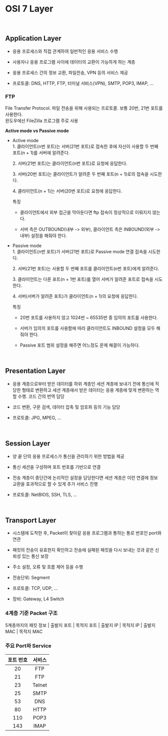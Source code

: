 # OSI 7 Layer

<br/>

## Application Layer
- 응용 프로세스와 직접 관계하여 일반적인 응용 서비스 수행

- 사용자나 응용 프로그램 사이에 데이터의 교환이 가능하게 하는 계층

- 응용 프로세스 간의 정보 교환, 파일전송, VPN 등의 서비스 제공

- 프로토콜: DNS, HTTP, FTP, 터미널 서비스(VPN), SMTP, POP3, IMAP, ...

### FTP
File Transfer Protocol. 파일 전송을 위해 사용되는 프로토콜. 보통 20번, 21번 포트를 사용한다.  
윈도우에선 FileZilla 프로그램 주로 사용

**Active mode vs Passive mode**
- Active mode  
  1\. 클라이언트(n번 포트)는 서버(21번 포트)로 접속한 후에 자신이 사용할 두 번째 포트(n + 1)를 서버에 알려준다.

  2\. 서버(21번 포트)는 클라이언트(n번 포트)로 요청에 응답한다.
  
  3\. 서버(20번 포트)는 클라이언트가 알려준 두 번째 포트(n + 1)로의 접속을 시도한다.
  
  4\. 클라이언트(n + 1)는 서버(20번 포트)로 요청에 응답한다.

  특징
  - 클라이언트에서 외부 접근을 막아둔다면 ftp 접속이 정상적으로 이뤄지지 않는다.
  
  - 서버 측은 OUTBOUND(내부 -> 외부), 클라이언트 측은 INBOUND(외부 -> 내부) 설정을 해줘야 한다.

- Passive mode  
  1\. 클라이언트(n번 포트)가 서버(21번 포트)로 Passive mode 연결 접속을 시도한다.
  
  2\. 서버(21번 포트)는 사용할 두 번째 포트를 클라이언트(n번 포트)에게 알려준다.
  
  3\. 클라이언트는 다른 포트(n + 1번 포트)를 열어 서버가 알려준 포트로 접속을 시도한다.
  
  4\. 서버(서버가 알려준 포트)가 클라이언트(n + 1)의 요청에 응답한다.

  특징
  - 20번 포트를 사용하지 않고 1024번 ~ 65535번 중 임의의 포트를 사용한다.
  
  - 서버가 임의의 포트를 사용함에 따라 클라이언트도 INBOUND 설정을 모두 해줘야 한다.
  
  - Passive 포트 범위 설정을 해주면 어느정도 문제 해결이 가능하다.

<br/>

## Presentation Layer
- 응용 계층으로부터 받은 데이터를 하위 계층인 세션 계층에 보내기 전에 통신에 적당한 형태로 변환하고 세션 계층에서 받은 데이터는 응용 계층에 맞게 변환하는 역할 수행. 코드 간의 번역 담당

- 코드 변환, 구문 검색, 데이터 압축 및 암호화 등의 기능 담당

- 프로토콜: JPG, MPEG, ...

<br/>

## Session Layer
- 양 끝 단의 응용 프로세스가 통신을 관리하기 위한 방법을 제공

- 통신 세션을 구성하며 포트 번호를 기반으로 연결

- 전송 계층이 종단간에 논리적인 설정을 담당한다면 세션 계층은 이런 연결에 정보 교환을 효과적으로 할 수 있게 추가 서비스 진행

- 프로토콜: NetBIOS, SSH, TLS, ...

<br/>

## Transport Layer
- 시스템에 도착한 후, Packet이 찾아갈 응용 프로그램과 통하는 통로 번호인 port와 연관

- 패킷의 전송이 유효한지 확인하고 전송에 실패된 패킷을 다시 보내는 것과 같은 신뢰성 있는 통신 보장

- 주소 설정, 오류 및 흐름 제어 등을 수행

- 전송단위: Segment

- 프로토콜: TCP, UDP, ...

- 장비: Gateway, L4 Switch

### 4계층 기준 Packet 구조
5계층까지의 패킷 정보 | 출발지 포트 | 목적지 포트 | 출발지 IP | 목적지 IP | 출발지 MAC | 목적지 MAC

### 주요 Port와 Service
포트 번호 | 서비스
:---: | :---:
20 | FTP
21 | FTP
23 | Telnet
25 | SMTP
53 | DNS
80 | HTTP
110 | POP3
143 | IMAP
